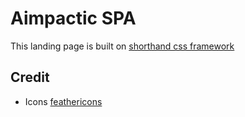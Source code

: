 # Aimpactic SPA

This landing page is built on [shorthand css framework](https://github.com/shorthandcss/shorthand)

## Credit

- Icons [feathericons](https://feathericons.com)
